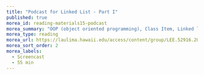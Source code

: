 ```yaml
---
title: "Podcast for Linked List - Part I"
published: true
morea_id: reading-materials15-podcast
morea_summary: "OOP (object oriented programming), Class Item, Linked lists, Method add(), Method get()"
morea_type: reading
morea_url: https://laulima.hawaii.edu/access/content/group/LEE.52916.201430/Podcasts/
morea_sort_order: 2
morea_labels:
  - Screencast
  - 55 min
---
```


